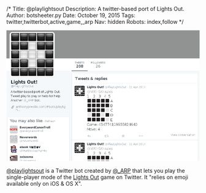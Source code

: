 /*
Title: @playlightsout
Description: A twitter-based port of Lights Out.
Author: botsheeter.py
Date: October 19, 2015
Tags: twitter,twitterbot,active,game,_arp
Nav: hidden
Robots: index,follow
*/

[![](/content/bots/twitterbots/images/playlightsout.png)](https://twitter.com/playlightsout)

[@playlightsout](https://twitter.com/playlightsout) is a Twitter bot created by [@_ARP](https://twitter.com/_ARP) that lets you play the single-player mode of the [Lights Out](https://en.wikipedia.org/wiki/Lights_Out_(game)) game on Twitter. It "relies on emoji available only on iOS & OS X".


